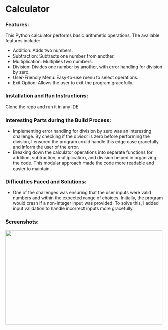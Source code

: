 # Calculator

### Features:
This Python calculator performs basic arithmetic operations. The available features include:

- Addition: Adds two numbers.
- Subtraction: Subtracts one number from another.
- Multiplication: Multiplies two numbers.
- Division: Divides one number by another, with error handling for division by zero.
- User-Friendly Menu: Easy-to-use menu to select operations.
- Exit Option: Allows the user to exit the program gracefully.

### Installation and Run Instructions:
Clone the repo and run it in any IDE

### Interesting Parts during the Build Process:
- Implementing error handling for division by zero was an interesting challenge. By checking if the divisor is zero before performing the division, I ensured the program could handle this edge case gracefully and inform the user of the error.
- Breaking down the calculator operations into separate functions for addition, subtraction, multiplication, and division helped in organizing the code. This modular approach made the code more readable and easier to maintain.

### Difficulties Faced and Solutions:
- One of the challenges was ensuring that the user inputs were valid numbers and within the expected range of choices. Initially, the program would crash if a non-integer input was provided. To solve this, I added input validation to handle incorrect inputs more gracefully.

### Screenshots:
<img src="https://github.com/shubhhh19/Calculator/assets/126296317/75af4deb-5aca-45f5-b945-1519c832bb6a" width="500" height="300">
